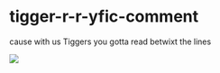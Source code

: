# tigger-r-r-yfic-comment

cause with us Tiggers you gotta read betwixt the lines

[![](https://github.com/weAreThePlayMakers/tigger-r-r-yfic-comment/blob/master/img/tigger.svg)]()
